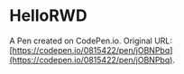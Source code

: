 # HelloRWD

A Pen created on CodePen.io. Original URL: [https://codepen.io/0815422/pen/jOBNPbq](https://codepen.io/0815422/pen/jOBNPbq).


